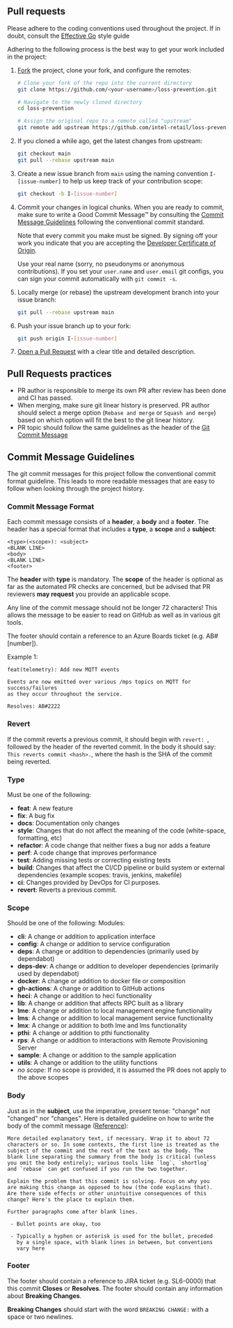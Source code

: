 ## Pull requests

Please adhere to the coding conventions used throughout the project. If in doubt, consult the
[Effective Go](https://golang.org/doc/effective_go.html) style guide

Adhering to the following process is the best way to get your work included in the project:

1. [Fork](https://help.github.com/articles/fork-a-repo/) the project, clone your fork, and configure
   the remotes:

   ```bash
   # Clone your fork of the repo into the current directory
   git clone https://github.com/<your-username>/loss-prevention.git

   # Navigate to the newly cloned directory
   cd loss-prevention

   # Assign the original repo to a remote called "upstream"
   git remote add upstream https://github.com/intel-retail/loss-prevention.git
   ```

2. If you cloned a while ago, get the latest changes from upstream:

   ```bash
   git checkout main
   git pull --rebase upstream main
   ```

3. Create a new issue branch from `main` using the naming convention `I-[issue-number]` to
   help us keep track of your contribution scope:

   ```bash
   git checkout -b I-[issue-number]
   ```

4. Commit your changes in logical chunks. When you are ready to commit, make sure to write a Good
   Commit Message™ by consulting the [Commit Message Guidelines](#commit-message-guidelines)  following the conventional commit standard.
   

   Note that every commit you make must be signed. By signing off your work you indicate that you
   are accepting the [Developer Certificate of Origin](https://developercertificate.org/).

   Use your real name (sorry, no pseudonyms or anonymous contributions). If you set your `user.name`
   and `user.email` git configs, you can sign your commit automatically with `git commit -s`.

5. Locally merge (or rebase) the upstream development branch into your issue branch:

   ```bash
   git pull --rebase upstream main
   ```

6. Push your issue branch up to your fork:

   ```bash
   git push origin I-[issue-number]
   ```

7. [Open a Pull Request](https://help.github.com/articles/using-pull-requests/) with a clear title
   and detailed description.

## Pull Requests practices

* PR author is responsible to merge its own PR after review has been done and CI has passed.
* When merging, make sure git linear history is preserved. PR author should select a merge option (`Rebase and merge` or `Squash and merge`) based on which option will fit the best to the git linear history.
* PR topic should follow the same guidelines as the header of the [Git Commit Message](#commit-message-format)

## <a name="commit"></a> Commit Message Guidelines

The git commit messages for this project follow the conventional commit format guideline. This leads to more readable messages that are easy to follow when looking through the project history.

### Commit Message Format
Each commit message consists of a **header**, a **body** and a **footer**. The header has a special format that includes a **type**, a **scope** and a **subject**:

```
<type>(<scope>): <subject>
<BLANK LINE>
<body>
<BLANK LINE>
<footer>
```

The **header** with **type** is mandatory.  The **scope** of the header is optional as far as the automated PR checks are concerned, but be advised that PR reviewers **may request** you provide an applicable scope.

Any line of the commit message should not be longer 72 characters! This allows the message to be easier to read on GitHub as well as in various git tools.

The footer should contain a reference to an Azure Boards ticket (e.g. AB#[number]).

Example 1:
```
feat(telemetry): Add new MQTT events

Events are now emitted over various /mps topics on MQTT for success/failures 
as they occur throughout the service.

Resolves: AB#2222
```


### Revert
If the commit reverts a previous commit, it should begin with `revert: `, followed by the header of the reverted commit. In the body it should say: `This reverts commit <hash>.`, where the hash is the SHA of the commit being reverted.

### Type

Must be one of the following:

* **feat**: A new feature
* **fix**: A bug fix
* **docs**: Documentation only changes
* **style**: Changes that do not affect the meaning of the code (white-space, formatting, etc)
* **refactor**: A code change that neither fixes a bug nor adds a feature
* **perf**: A code change that improves performance
* **test**: Adding missing tests or correcting existing tests
* **build**: Changes that affect the CI/CD pipeline or build system or external dependencies (example scopes: travis, jenkins, makefile)
* **ci**: Changes provided by DevOps for CI purposes.
* **revert**: Reverts a previous commit.

### Scope

Should be one of the following:
Modules:
* **cli**: A change or addition to application interface
* **config**: A change or addition to service configuration
* **deps**: A change or addition to dependencies (primarily used by dependabot)
* **deps-dev**: A change or addition to developer dependencies (primarily used by dependabot)
* **docker**: A change or addition to docker file or composition
* **gh-actions**: A change or addition to GitHub actions
* **heci**: A change or addition to heci functionality
* **lib**: A change or addition that affects RPC built as a library
* **lme**: A change or addition to local management engine functionality
* **lms**: A change or addition to local management service functionality
* **lmx**: A change or addition to both lme and lms functionality
* **pthi**: A change or addition to pthi functionality
* **rps**: A change or addition to interactions with Remote Provisioning Server
* **sample**: A change or addition to the sample application
* **utils**: A change or addition to the utility functions
* *no scope*:  If no scope is provided, it is assumed the PR does not apply to the above scopes

### Body
Just as in the **subject**, use the imperative, present tense: "change" not "changed" nor "changes".
Here is detailed guideline on how to write the body of the commit message ([Reference](https://chris.beams.io/posts/git-commit/)):
```
More detailed explanatory text, if necessary. Wrap it to about 72
characters or so. In some contexts, the first line is treated as the
subject of the commit and the rest of the text as the body. The
blank line separating the summary from the body is critical (unless
you omit the body entirely); various tools like `log`, `shortlog`
and `rebase` can get confused if you run the two together.

Explain the problem that this commit is solving. Focus on why you
are making this change as opposed to how (the code explains that).
Are there side effects or other unintuitive consequences of this
change? Here's the place to explain them.

Further paragraphs come after blank lines.

 - Bullet points are okay, too

 - Typically a hyphen or asterisk is used for the bullet, preceded
   by a single space, with blank lines in between, but conventions
   vary here
```

### Footer

The footer should contain a reference to JIRA ticket (e.g. SL6-0000) that this commit **Closes** or **Resolves**.
The footer should contain any information about **Breaking Changes**.

**Breaking Changes** should start with the word `BREAKING CHANGE:` with a space or two newlines.

